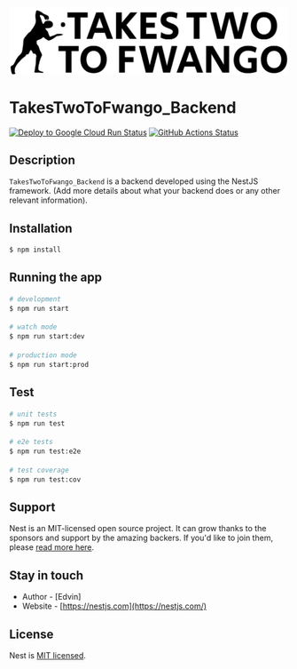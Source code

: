![Logo de mon projet](./logo.svg)


# TakesTwoToFwango_Backend

<p align="center">

<a href="https://github.com//lachiri-ilias/TakesTwoToFwango_Backend/actions" target="_blank"><img src="https://github.com/lachiri-ilias/TakesTwoToFwango_Backend/workflows/Deploy%20to%20Google%20Cloud%20Run/badge.svg" alt="Deploy to Google Cloud Run Status" /></a>
<a href="https://github.com/lachiri-ilias/TakesTwoToFwango_Backend/actions" target="_blank"><img src="https://github.com/lachiri-ilias/TakesTwoToFwango_Backend/workflows/CI/CD%20Pipeline/badge.svg" alt="GitHub Actions Status" /></a>
</p>

</p>

## Description

`TakesTwoToFwango_Backend` is a backend developed using the NestJS framework. (Add more details about what your backend does or any other relevant information).

## Installation

```bash
$ npm install
```

## Running the app

```bash
# development
$ npm run start

# watch mode
$ npm run start:dev

# production mode
$ npm run start:prod
```

## Test

```bash
# unit tests
$ npm run test

# e2e tests
$ npm run test:e2e

# test coverage
$ npm run test:cov
```

## Support

Nest is an MIT-licensed open source project. It can grow thanks to the sponsors and support by the amazing backers. If you'd like to join them, please [read more here](https://docs.nestjs.com/support).

## Stay in touch

- Author - [Edvin]
- Website - [https://nestjs.com](https://nestjs.com/)
<!-- - Twitter - [@nestframework](https://twitter.com/nestframework) -->

## License

Nest is [MIT licensed](LICENSE).